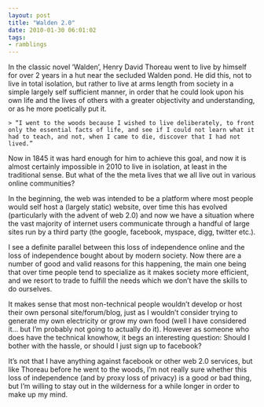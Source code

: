 ```yaml
---
layout: post
title: "Walden 2.0"
date: 2010-01-30 06:01:02
tags:
- ramblings
---
```


In the classic novel ‘Walden’, Henry David Thoreau went to live by himself for over 2 years in a hut near the secluded Walden pond. He did this, not to live in total isolation, but rather to live at arms length from society in a simple largely self sufficient manner, in order that he could look upon his own life and the lives of others with a greater objectivity and understanding, or as he more poetically put it.


    > “I went to the woods because I wished to live deliberately, to front only the essential facts of life, and see if I could not learn what it had to teach, and not, when I came to die, discover that I had not lived.”  



Now in 1845 it was hard enough for him to achieve this goal, and now it is almost certainly impossible in 2010 to live in isolation, at least in the traditional sense. But what of the the meta lives that we all live out in various online communities?



In the beginning, the web was intended to be a platform where most people would self host a (largely static) website, over time this has evolved (particularly with the advent of web 2.0) and now we have a situation where the vast majority of internet users communicate through a handful of large sites run by a third party (the google, facebook, myspace, digg, twitter etc.).



I see a definite parallel between this loss of independence online and the loss of independence bought about by modern society. Now there are a number of good and valid reasons for this happening, the main one being that over time people tend to specialize as it makes society more efficient, and we resort to trade to fulfill the needs which we don’t have the skills to do ourselves.



It makes sense that most non-technical people wouldn’t develop or host their own personal site/forum/blog, just as I wouldn’t consider trying to generate my own electricity or grow my own food (well I have considered it… but I’m probably not going to actually do it). However as someone who does have the technical knowhow, it begs an interesting question: Should I bother with the hassle, or should I just sign up to facebook?



It’s not that I have anything against facebook or other web 2.0 services, but like Thoreau before he went to the woods, I’m not really sure whether this loss of independence (and by proxy loss of privacy) is a good or bad thing, but I’m willing to stay out in the wilderness for a while longer in order to make up my mind.